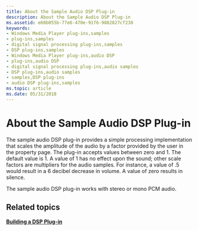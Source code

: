 ```yaml
---
title: About the Sample Audio DSP Plug-in
description: About the Sample Audio DSP Plug-in
ms.assetid: e60b055b-77e6-470e-91f6-9882827cf238
keywords:
- Windows Media Player plug-ins,samples
- plug-ins,samples
- digital signal processing plug-ins,samples
- DSP plug-ins,samples
- Windows Media Player plug-ins,audio DSP
- plug-ins,audio DSP
- digital signal processing plug-ins,audio samples
- DSP plug-ins,audio samples
- samples,DSP plug-ins
- audio DSP plug-ins,samples
ms.topic: article
ms.date: 05/31/2018
---
```


# About the Sample Audio DSP Plug-in

The sample audio DSP plug-in provides a simple processing implementation that scales the amplitude of the audio by a factor provided by the user in the property page. The plug-in accepts values between zero and 1. The default value is 1. A value of 1 has no effect upon the sound; other scale factors are multipliers for the audio samples. For instance, a value of .5 would result in a 6 decibel decrease in volume. A value of zero results in silence.

The sample audio DSP plug-in works with stereo or mono PCM audio.

## Related topics

<dl> <dt>

[**Building a DSP Plug-in**](building-a-dsp-plug-in.md)
</dt> </dl>

 

 




